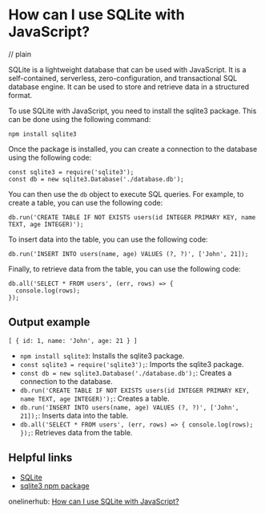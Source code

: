 # How can I use SQLite with JavaScript?
// plain

SQLite is a lightweight database that can be used with JavaScript. It is a self-contained, serverless, zero-configuration, and transactional SQL database engine. It can be used to store and retrieve data in a structured format.

To use SQLite with JavaScript, you need to install the sqlite3 package. This can be done using the following command:

```
npm install sqlite3
```

Once the package is installed, you can create a connection to the database using the following code:

```
const sqlite3 = require('sqlite3');
const db = new sqlite3.Database('./database.db');
```

You can then use the `db` object to execute SQL queries. For example, to create a table, you can use the following code:

```
db.run('CREATE TABLE IF NOT EXISTS users(id INTEGER PRIMARY KEY, name TEXT, age INTEGER)');
```

To insert data into the table, you can use the following code:

```
db.run('INSERT INTO users(name, age) VALUES (?, ?)', ['John', 21]);
```

Finally, to retrieve data from the table, you can use the following code:

```
db.all('SELECT * FROM users', (err, rows) => {
  console.log(rows);
});
```

## Output example

```
[ { id: 1, name: 'John', age: 21 } ]
```

- `npm install sqlite3`: Installs the sqlite3 package.
- `const sqlite3 = require('sqlite3');`: Imports the sqlite3 package.
- `const db = new sqlite3.Database('./database.db');`: Creates a connection to the database.
- `db.run('CREATE TABLE IF NOT EXISTS users(id INTEGER PRIMARY KEY, name TEXT, age INTEGER)');`: Creates a table.
- `db.run('INSERT INTO users(name, age) VALUES (?, ?)', ['John', 21]);`: Inserts data into the table.
- `db.all('SELECT * FROM users', (err, rows) => { console.log(rows); });`: Retrieves data from the table.

## Helpful links
- [SQLite](https://www.sqlite.org/)
- [sqlite3 npm package](https://www.npmjs.com/package/sqlite3)

onelinerhub: [How can I use SQLite with JavaScript?](https://onelinerhub.com/sqlite/how-can-i-use-sqlite-with-javascript)
